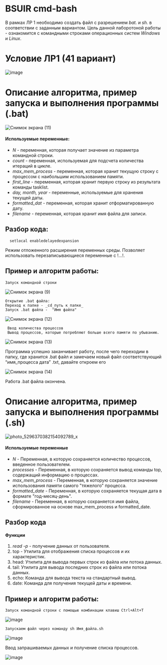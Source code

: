 # BSUIR cmd-bash
В рамках ЛР 1 необходимо создать файл с разрешением *bat.* и *sh.* в соответствии с заданным вариантом.
Цель данной лаборотоной работы - ознакомится с командными строками операционных систем *Windows* и *Linux*.

# Условие ЛР1 (41 вариант)
![image](https://github.com/iis-32170x/RPIIS/assets/144945398/a818acf3-39ad-41af-b15f-a19f575d898b)

# Описание алгоритма, пример запуска и выполнения программы (.bat)

![Снимок экрана (11)](https://github.com/iis-32170x/RPIIS/assets/144945398/c0124185-9073-4340-bc27-326422e4606b)

#### Используемые переменные:
- *N* - переменная, которая получает значение из параметра командной строки.
- *count* - переменная, используемая для подсчета количества итераций в цикле.
- *max_mem_process* -  переменная, которая хранит текущую строку с процессом с наибольшим использованием памяти.
- *first_line* -  переменная, которая хранит первую строку из результата команды tasklist.
- *day, month, year* - переменные, используемые для хранения текущей даты.
- *formatted_dat* -  переменная, которая хранит отформатированную дату.
- *filename* -  переменная, которая хранит имя файла для записи.

 ## Разбор кода:

      setlocal enabledelayedexpansion
Режим отложенного расширения переменных среды. Позволяет использовать перезаписывающиеся переменные с !...!.

## Пример и алгоритм работы:
    Запуск командной строки 
    
![Снимок экрана (9)](https://github.com/iis-32170x/RPIIS/assets/144945398/d0580b63-e1b6-41ee-a5a8-a01fd69a062c)

    Открытие .bat файла:
    Переход к папке - _cd_путь к папке_
    Запуск .bat файла -  "Имя файла"

   ![Снимок экрана (12)](https://github.com/iis-32170x/RPIIS/assets/144945398/a148b06f-e6b2-45d5-a338-78372ca29c0e)
  
     Ввод количества процессов 
     Вывод процессов, которые потребляют больше всего памяти по убыванию.

![Снимок экрана (13)](https://github.com/iis-32170x/RPIIS/assets/144945398/a193f04c-c161-4f6d-85c3-310ff8bc51fa)

Программа успешно заканчивает работу, после чего переходим в папку, где хранится .bat файл и замечаем новый файл соответствующий “имя_процесса дата”
.txt, давайте откроем его 

![Снимок экрана (14)](https://github.com/iis-32170x/RPIIS/assets/144945398/e1d071f1-1978-4843-ac9f-8f3b5c2f46b6)

Работа .bat файла окончена.

# Описание алгоритма, пример запуска и выполнения программы (.sh)

![photo_5296370382154092789_x](https://github.com/iis-32170x/RPIIS/assets/144945398/1182c8fe-07e7-41e5-84f9-537879b32d04)

#### Используемые переменные

- *N* - Переменная, в которую сохраняется количество процессов, введенное пользователем.
- *processes* - Переменная, в которую сохраняется вывод команды top, содержащий информацию о процессах.
- *max_mem_process* - Переменная, в которую сохраняется значение использования памяти самого "тяжелого" процесса.
- *formatted_date* - Переменная, в которую сохраняется текущая дата в формате "год-месяц-день".
- *filename* - Переменная, в которую сохраняется имя файла, сформированное на основе max_mem_process и formatted_date.

## Разбор кода

#### Функции


1. _read -p_ - получение данных от пользователя.
2. top - Утилита для отображения списка процессов и их характеристик.
3. head: Утилита для вывода первых строк из файла или потока данных.
4. tail: Утилита для вывода последних строк из файла или потока данных.
5. echo: Команда для вывода текста на стандартный вывод.
6. date: Команда для получения текущей даты и времени.

## Пример и алгоритм работы:
    Запуск командной строки с помощью комбинации клавиш Ctrl+Alt+T

![image](https://github.com/iis-32170x/RPIIS/assets/144945398/0df3465e-f5e2-460e-8d6f-d90cb44f27d8)

    Запускаем файл через команду sh Имя_файла.sh

![image](https://github.com/iis-32170x/RPIIS/assets/144945398/96892781-918b-4f8c-8b78-5116938a940a)

Ввод запрашиваемых данных и получение списка процессов.

![image](https://github.com/iis-32170x/RPIIS/assets/144945398/2e16665a-c424-4e6f-841f-373115e2ef78)








